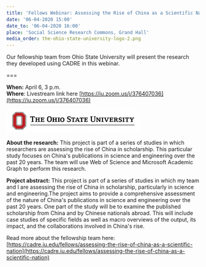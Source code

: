 ```yaml
---
title: 'Fellows Webinar: Assessing the Rise of China as a Scientific Nation'
date: '06-04-2020 15:00'
date_to: '06-04-2020 16:00'
place: 'Social Science Research Commons, Grand Hall'
media_order: the-ohio-state-university-logo-2.png
---
```


Our fellowship team from Ohio State University will present the research they developed using CADRE in this webinar.

===

**When:** April 6, 3 p.m.  
**Where**: Livestream link here [https://iu.zoom.us/j/376407036](https://iu.zoom.us/j/376407036)

![Logo for Ohio State University.](the-ohio-state-university-logo-2.png?classes=float-right)

**About the research:** This project is part of a series of studies in which researchers are assessing the rise of China in scholarship. This particular study focuses on China's publications in science and engineering over the past 20 years. The team will use Web of Science and Microsoft Academic Graph to perform this research.

**Project abstract:**
This project is part of a series of studies in which my team and I are assessing the rise of China in scholarship, particularly in science and engineering.The project aims to provide a comprehensive assessment of the nature of China's publications in science and engineering over the past 20 years. One part of the study will be to examine the published scholarship from China and by Chinese nationals abroad. This will include case studies of specific fields as well as macro overviews of the output, its impact, and the collaborations involved in China's rise.

Read more about the fellowship team here: [https://cadre.iu.edu/fellows/assessing-the-rise-of-china-as-a-scientific-nation](https://cadre.iu.edu/fellows/assessing-the-rise-of-china-as-a-scientific-nation)